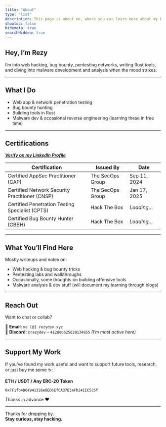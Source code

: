```yaml
---
title: "About"
type: "list"
description: This page is about me, where you can learn more about my background, skills, and interests.
showtoc: false
hidemeta: true
searchHidden: true
---
```


## Hey, I’m Rezy

I’m into web hacking, bug bounty, pentesting networks, writing Rust tools, and diving into malware development and analysis when the mood strikes.

---

## What I Do

- Web app & network penetration testing  
- Bug bounty hunting  
- Building tools in Rust  
- Malware dev & occasional reverse engineering (learning these in free time)

---

## Certifications

_**[Verify on my LinkedIn Profile](https://www.linkedin.com/in/your-profile)**_

| Certification                                | Issued By           | Date          |
|---------------------------------------------|---------------------|---------------|
| Certified AppSec Practitioner (CAP)         | The SecOps Group    | Sep 11, 2024  |
| Certified Network Security Practitioner (CNSP) | The SecOps Group | Jan 17, 2025  |
| Certified Penetration Testing Specialist (CPTS) | Hack The Box     | _Loading…_    |
| Certified Bug Bounty Hunter (CBBH)          | Hack The Box        | _Loading…_    |

---

## What You’ll Find Here

Mostly writeups and notes on:

- Web hacking & bug bounty tricks  
- Pentesting labs and walkthroughs  
- Occasionally, some thoughts on building offensive tools  
- Malware analysis & dev stuff (will document my learning through blogs)

---

## Reach Out

Want to chat or collab?

📧 **Email**: `me [@] rezydev.xyz`  
💬 **Discord**: `@rezydev` – `412880625629134855` _(I’m most active here)_

---

## Support My Work

If you’ve found my work useful and want to support future tools, research, or just buy me some ☕:

**ETH / USDT / Any ERC-20 Token**  
```
0xFF1fb4D64941326e6ED6EfCA37B3aFb24EEC525f
```

Thanks in advance ❤️

---

Thanks for dropping by.  
**Stay curious, stay hacking.**
